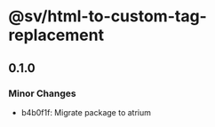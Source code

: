 # @sv/html-to-custom-tag-replacement

## 0.1.0

### Minor Changes

- b4b0f1f: Migrate package to atrium
